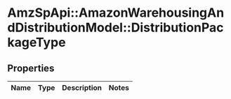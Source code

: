 # AmzSpApi::AmazonWarehousingAndDistributionModel::DistributionPackageType

## Properties
Name | Type | Description | Notes
------------ | ------------- | ------------- | -------------


